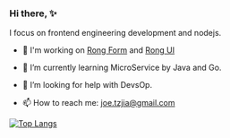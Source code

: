 ### Hi there, :sparkles:
I focus on frontend engineering development and nodejs.
- :hammer: I'm working on [Rong Form](https://github.com/TingzhouJia/RForm) and [Rong UI](https://github.com/TingzhouJia/Rong)
- 🌱 I’m currently learning MicroService by Java and Go.
- 🤔 I’m looking for help with DevsOp.

- 📫 How to reach me: joe.tzjia@gmail.com

[![Top Langs](https://github-readme-stats.vercel.app/api/top-langs/?username=TingzhouJia&layout=compact)](https://github.com/anuraghazra/github-readme-stats)

<!--
**TingzhouJia/TingzhouJia** is a ✨ _special_ ✨ repository because its `README.md` (this file) appears on your GitHub profile.

Here are some ideas to get you started:

-->
